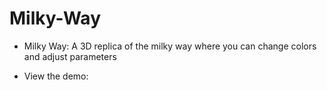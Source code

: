 # Milky-Way

- Milky Way: A 3D replica of the milky way where you can change colors and adjust parameters

- View the demo: 
